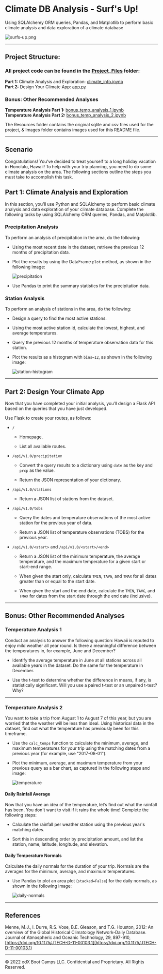 # Climate DB Analysis - Surf's Up!
Using SQLAlchemy ORM queries, Pandas, and Matplotlib to perform basic climate analysis and data exploration of a climate database

![surfs-up.png](Images/surfs-up.png)
- - -
## Project Structure:
### All project code can be found in the [Project_Files](https://github.com/andcetera/sqlalchemy-challenge/tree/main/Project_Files) folder:  
**Part 1:** Climate Analysis and Exploration: [climate_info.ipynb](https://github.com/andcetera/sqlalchemy-challenge/blob/main/Project_Files/climate_info.ipynb)  
**Part 2:** Design Your Climate App: [app.py](https://github.com/andcetera/sqlalchemy-challenge/blob/main/Project_Files/app.py)  
### **Bonus: Other Recommended Analyses** 
**Temperature Analysis Part 1:** [bonus_temp_analysis_1.ipynb](https://github.com/andcetera/sqlalchemy-challenge/blob/main/Project_Files/bonus_temp_analysis_1.ipynb)  
**Temperature Analysis Part 2:** [bonus_temp_analysis_2.ipynb](https://github.com/andcetera/sqlalchemy-challenge/blob/main/Project_Files/bonus_temp_analysis_2.ipynb)

The Resources folder contains the original sqlite and csv files used for the project, & Images folder contains images used for this README file.

- - -
## Scenario

Congratulations! You've decided to treat yourself to a long holiday vacation in Honolulu, Hawaii! To help with your trip planning, you need to do some climate analysis on the area. The following sections outline the steps you must take to accomplish this task.

## Part 1: Climate Analysis and Exploration

In this section, you’ll use Python and SQLAlchemy to perform basic climate analysis and data exploration of your climate database. Complete the following tasks by using SQLAlchemy ORM queries, Pandas, and Matplotlib.

### Precipitation Analysis

To perform an analysis of precipitation in the area, do the following:

* Using the most recent date in the dataset, retrieve the previous 12 months of precipitation data.

* Plot the results by using the DataFrame `plot` method, as shown in the following image:

  ![precipitation](Images/precipitation.png)

* Use Pandas to print the summary statistics for the precipitation data.

### Station Analysis

To perform an analysis of stations in the area, do the following:

* Design a query to find the most active stations.

* Using the most active station id, calculate the lowest, highest, and average temperatures.

* Query the previous 12 months of temperature observation data for this station.

* Plot the results as a histogram with `bins=12`, as shown in the following image:

    ![station-histogram](Images/station-histogram.png)

- - -

## Part 2: Design Your Climate App

Now that you have completed your initial analysis, you’ll design a Flask API based on the queries that you have just developed.

Use Flask to create your routes, as follows:

* `/`

    * Homepage.

    * List all available routes.

* `/api/v1.0/precipitation`

    * Convert the query results to a dictionary using `date` as the key and `prcp` as the value.

    * Return the JSON representation of your dictionary.

* `/api/v1.0/stations`

    * Return a JSON list of stations from the dataset.

* `/api/v1.0/tobs`

    * Query the dates and temperature observations of the most active station for the previous year of data.

    * Return a JSON list of temperature observations (TOBS) for the previous year.

* `/api/v1.0/<start>` and `/api/v1.0/<start>/<end>`

    * Return a JSON list of the minimum temperature, the average temperature, and the maximum temperature for a given start or start-end range.

    * When given the start only, calculate `TMIN`, `TAVG`, and `TMAX` for all dates greater than or equal to the start date.

    * When given the start and the end date, calculate the `TMIN`, `TAVG`, and `TMAX` for dates from the start date through the end date (inclusive).
- - -
## Bonus: Other Recommended Analyses

### Temperature Analysis 1

Conduct an analysis to answer the following question: Hawaii is reputed to enjoy mild weather all year round. Is there a meaningful difference between the temperatures in, for example, June and December?

* Identify the average temperature in June at all stations across all available years in the dataset. Do the same for the temperature in December.

* Use the t-test to determine whether the difference in means, if any, is statistically significant. Will you use a paired t-test or an unpaired t-test? Why?
- - -
### Temperature Analysis 2

You want to take a trip from August 1 to August 7 of this year, but you are worried that the weather will be less than ideal. Using historical data in the dataset, find out what the temperature has previously been for this timeframe.

* Use the `calc_temps` function to calculate the minimum, average, and maximum temperatures for your trip using the matching dates from a previous year (for example, use "2017-08-01").

* Plot the minimum, average, and maximum temperature from your previous query as a bar chart, as captured in the following steps and image:

    ![temperature](Images/temperature.png)

#### Daily Rainfall Average

Now that you have an idea of the temperature, let’s find out what the rainfall has been. You don't want to visit if it rains the whole time! Complete the following steps:

* Calculate the rainfall per weather station using the previous year's matching dates.

* Sort this in descending order by precipitation amount, and list the station, name, latitude, longitude, and elevation.

#### Daily Temperature Normals

Calculate the daily normals for the duration of your trip. Normals are the averages for the minimum, average, and maximum temperatures.

* Use Pandas to plot an area plot (`stacked=False`) for the daily normals, as shown in the following image:

  ![daily-normals](Images/daily-normals.png)

- - -
## References

Menne, M.J., I. Durre, R.S. Vose, B.E. Gleason, and T.G. Houston, 2012: An overview of the Global Historical Climatology Network-Daily Database. Journal of Atmospheric and Oceanic Technology, 29, 897-910, [https://doi.org/10.1175/JTECH-D-11-00103.1](https://doi.org/10.1175/JTECH-D-11-00103.1)

- - -

© 2022 edX Boot Camps LLC. Confidential and Proprietary. All Rights Reserved.
